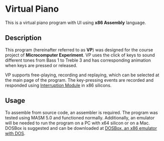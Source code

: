 # Virtual Piano
This is a virtual piano program with UI using **x86 Assembly** language.

## Description
This program (hereinafter referred to as **VP**) was designed for the course project of **Microcomputer Experiment**. VP uses the click of keys to sound different tones from Bass 1 to Treble 3 and has corresponding animation when keys are pressed or released.

VP supports free-playing, recording and replaying, which can be selected at the main page of the program. The key-pressing events are recorded and responded using <u>Interruption Module</u> in x86 silicons.

## Usage
To assemble from source code, an assembler is required. The program was tested using MASM 5.0 and functioned normally. Additionally, an emulator will be needed to run the program on a PC with x64 silicon or on a Mac. DOSBox is suggested and can be downloaded at [DOSBox, an x86 emulator with DOS](https://www.dosbox.com).
